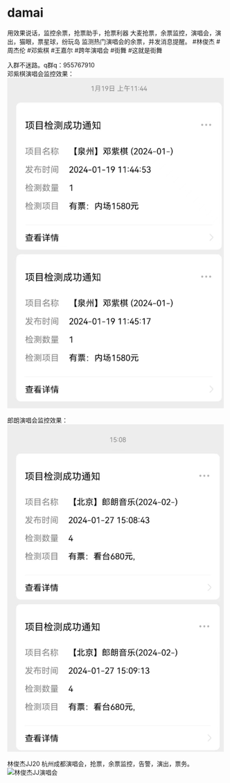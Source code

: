 # damai
用效果说话，监控余票，抢票助手，抢票利器
大麦抢票，余票监控，演唱会，演出，猫眼，票星球，纷玩岛
监测热门演唱会的余票，并发消息提醒。
#林俊杰 #周杰伦 #邓紫棋 #王嘉尔 #跨年演唱会 #街舞 #这就是街舞

入群不迷路。q群q：955767910  
邓紫棋演唱会监控效果：  
<img src="https://github.com/jacket230/damai/blob/main/dzq-yupiao.jpg" alt="余票监控" width="500" >  

郎朗演唱会监控效果：  
<img src="https://github.com/jacket230/damai/blob/main/yupiao.jpg" alt="余票监控" width="500" >

林俊杰JJ20 杭州成都演唱会，抢票，余票监控，告警，演出，票务。
<img src="https://img.alicdn.com/bao/uploaded/https://img.alicdn.com/imgextra/i4/2251059038/O1CN0176VzFG2GdSZ2FhKO2_!!2251059038.jpg_q60.jpg_.webp
" alt="林俊杰JJ演唱会" width="500" >
